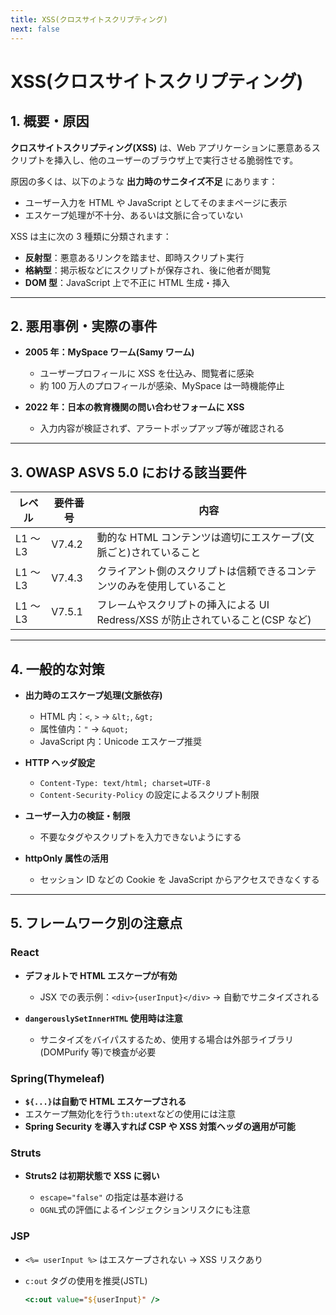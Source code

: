 ```yaml
---
title: XSS(クロスサイトスクリプティング)
next: false
---
```


# XSS(クロスサイトスクリプティング)

## 1. 概要・原因

**クロスサイトスクリプティング(XSS)** は、Web アプリケーションに悪意あるスクリプトを挿入し、他のユーザーのブラウザ上で実行させる脆弱性です。

原因の多くは、以下のような **出力時のサニタイズ不足** にあります：

- ユーザー入力を HTML や JavaScript としてそのままページに表示
- エスケープ処理が不十分、あるいは文脈に合っていない

XSS は主に次の 3 種類に分類されます：

- **反射型**：悪意あるリンクを踏ませ、即時スクリプト実行
- **格納型**：掲示板などにスクリプトが保存され、後に他者が閲覧
- **DOM 型**：JavaScript 上で不正に HTML 生成・挿入

---

## 2. 悪用事例・実際の事件

- **2005 年：MySpace ワーム(Samy ワーム)**

  - ユーザープロフィールに XSS を仕込み、閲覧者に感染
  - 約 100 万人のプロフィールが感染、MySpace は一時機能停止

- **2022 年：日本の教育機関の問い合わせフォームに XSS**

  - 入力内容が検証されず、アラートポップアップ等が確認される

---

## 3. OWASP ASVS 5.0 における該当要件

| レベル   | 要件番号 | 内容                                                                             |
| -------- | -------- | -------------------------------------------------------------------------------- |
| L1 ～ L3 | V7.4.2   | 動的な HTML コンテンツは適切にエスケープ(文脈ごと)されていること               |
| L1 ～ L3 | V7.4.3   | クライアント側のスクリプトは信頼できるコンテンツのみを使用していること           |
| L1 ～ L3 | V7.5.1   | フレームやスクリプトの挿入による UI Redress/XSS が防止されていること(CSP など) |

---

## 4. 一般的な対策

- **出力時のエスケープ処理(文脈依存)**

  - HTML 内：`<`, `>` → `&lt;`, `&gt;`
  - 属性値内：`"` → `&quot;`
  - JavaScript 内：Unicode エスケープ推奨

- **HTTP ヘッダ設定**

  - `Content-Type: text/html; charset=UTF-8`
  - `Content-Security-Policy` の設定によるスクリプト制限

- **ユーザー入力の検証・制限**

  - 不要なタグやスクリプトを入力できないようにする

- **httpOnly 属性の活用**

  - セッション ID などの Cookie を JavaScript からアクセスできなくする

---

## 5. フレームワーク別の注意点

### React

- **デフォルトで HTML エスケープが有効**

  - JSX での表示例：`<div>{userInput}</div>` → 自動でサニタイズされる

- **`dangerouslySetInnerHTML` 使用時は注意**

  - サニタイズをバイパスするため、使用する場合は外部ライブラリ(DOMPurify 等)で検査が必要

### Spring(Thymeleaf)

- **`${...}`は自動で HTML エスケープされる**
- エスケープ無効化を行う`th:utext`などの使用には注意
- **Spring Security を導入すれば CSP や XSS 対策ヘッダの適用が可能**

### Struts

- **Struts2 は初期状態で XSS に弱い**

  - `escape="false"` の指定は基本避ける
  - `OGNL`式の評価によるインジェクションリスクにも注意

### JSP

- `<%= userInput %>` はエスケープされない → XSS リスクあり
- `c:out` タグの使用を推奨(JSTL)

  ```jsp
  <c:out value="${userInput}" />
  ```
